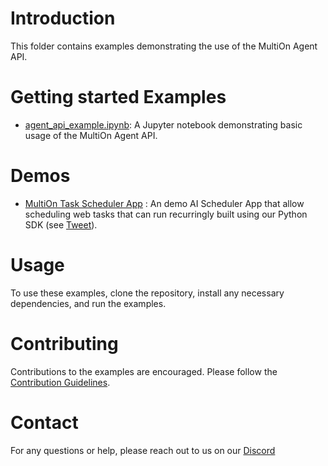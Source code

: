 # Introduction
This folder contains examples demonstrating the use of the MultiOn Agent API.
   
# Getting started Examples
- [agent_api_example.ipynb](https://github.com/MULTI-ON/api/blob/main/examples/agent_api_example.ipynb): A Jupyter notebook demonstrating basic usage of the MultiOn Agent API.

# Demos
 - [MultiOn Task Scheduler App](https://github.com/MULTI-ON/api/blob/main/examples/task_scheduler) : An demo AI Scheduler App that allow scheduling web tasks  that can run recurringly built using our Python SDK (see [Tweet](https://x.com/DivGarg9/status/1692613026451542095?s=20)).

# Usage
To use these examples, clone the repository, install any necessary dependencies, and run the examples.

# Contributing
Contributions to the examples are encouraged. Please follow the [Contribution Guidelines](https://github.com/MULTI-ON/api/blob/main/CONTRIBUTING.md).

# Contact
For any questions or help, please reach out to us on our [Discord](https://discord.gg/multion)
